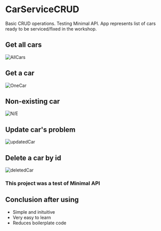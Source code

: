 # CarServiceCRUD
Basic CRUD operations. Testing Minimal API. App represents list of cars ready to be serviced/fixed in the workshop.

## Get all cars
![AllCars](getAll.png)

## Get a car
![OneCar](getACar.png)

## Non-existing car
![N/E](notExisting.png)

 ## Update car's problem

 ![updatedCar](updatedCar.png)

 ## Delete a car by id
 ![deletedCar](deletedCar.png)

 ### This project was a test of Minimal API

 ## Conclusion after using

 - Simple and inituitive
 - Very easy to learn
 - Reduces boilerplate code
